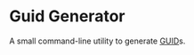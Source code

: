 # Guid Generator

A small command-line utility to generate [GUID](https://en.wikipedia.org/wiki/Universally_unique_identifier)s.
